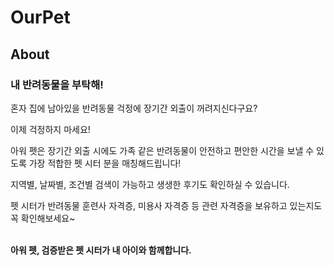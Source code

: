 # OurPet

## About
### **내 반려동물을 부탁해!**

혼자 집에 남아있을 반려동물 걱정에 장기간 외출이 꺼려지신다구요?

이제 걱정하지 마세요!

아워 펫은 장기간 외출 시에도 가족 같은 반려동물이 안전하고 편안한 시간을 보낼 수 있도록 가장 적합한 펫 시터 분을 매칭해드립니다!

지역별, 날짜별, 조건별 검색이 가능하고 생생한 후기도 확인하실 수 있습니다.

펫 시터가 반려동물 훈련사 자격증, 미용사 자격증 등 관련 자격증을 보유하고 있는지도 꼭 확인해보세요~
<br/><br/>

**아워 펫, 검증받은 펫 시터가 내 아이와 함께합니다.**